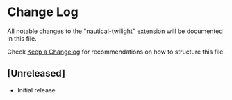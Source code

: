 # Change Log

All notable changes to the "nautical-twilight" extension will be documented in this file.

Check [Keep a Changelog](http://keepachangelog.com/) for recommendations on how to structure this file.

## [Unreleased]

- Initial release
